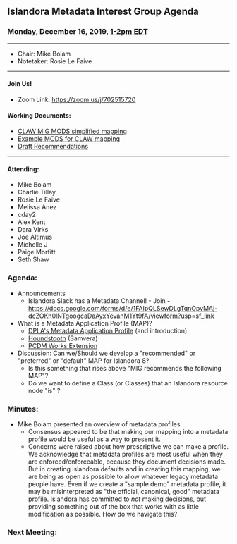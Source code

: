 ## Islandora Metadata Interest Group Agenda
### Monday, December 16, 2019, [1-2pm EDT](http://www.thetimezoneconverter.com/?t=1%20pm&tz=Toronto&)

---
* Chair: Mike Bolam
* Notetaker: Rosie Le Faive
---

#### Join Us!
* Zoom Link: https://zoom.us/j/702515720

#### Working Documents:
* [CLAW MIG MODS simplified mapping](https://docs.google.com/spreadsheets/d/18u2qFJ014IIxlVpM3JXfDEFccwBZcoFsjbBGpvL0jJI/edit#gid=0)
* [Example MODS for CLAW mapping](https://docs.google.com/spreadsheets/d/1C2Xie7HUDSgRT5v4ldoJvlNdoXz2GHAPvL3PE3TOKW8/edit#gid=1829081124)
* [Draft Recommendations](https://docs.google.com/document/d/15qSO9YcALtYSqd6CUuGx0t8FwUJ5pPwVPz0PA5rU898/edit#heading=h.f9r6knw0rjvu)
---

#### Attending:
* Mike Bolam
* Charlie Tillay
* Rosie Le Faive
* Melissa Anez
* cday2
* Alex Kent
* Dara Virks
* Joe Altimus
* Michelle J
* Paige Morfitt
* Seth Shaw


### Agenda:
* Announcements
  * Islandora Slack has a Metadata Channel! - Join - https://docs.google.com/forms/d/e/1FAIpQLSewDLgTqnOpvMAj-dcZOKh0lNTgoogcaDaAyxYevanM1Yt9fA/viewform?usp=sf_link
* What is a Metadata Application Profile (MAP)?
  * [DPLA's Metadata Application Profile](https://pro.dp.la/hubs/metadata-application-profile) (and introduction) 
  * [Houndstooth](https://github.com/samvera-labs/houndstooth/blob/master/m3.yml) (Samvera)
  * [PCDM Works Extension](https://github.com/duraspace/pcdm/blob/master/pcdm-ext/works.rdf)
* Discussion: Can we/Should we develop a "recommended" or "preferred" or "default" MAP for Islandora 8? 
  * Is this something that rises above "MIG recommends the following MAP"?
  * Do we want to define a Class (or Classes) that an Islandora resource node "is" ?
  
  
### Minutes:
* Mike Bolam presented an overview of metadata profiles.
  * Consensus appeared to be that making our mapping into a metadata profile would be useful as a way to present it.
  * Concerns were raised about how prescriptive we can make a profile. We acknowledge that metadata profiles are most useful when they are enforced/enforceable, because they document decisions made. But in creating islandora defaults and in creating this mapping, we are being as open as possible to allow whatever legacy metadata people have. Even if we create a "sample demo" metadata profile, it may be misinterpreted as "the official, canonical, good" metadata profile. Islandora has committed to _not_ making decisions, but providing something out of the box that works with as little modification as possible. How do we navigate this?
 
  

### Next Meeting:
